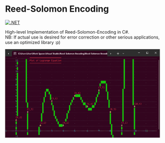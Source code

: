 # Reed-Solomon Encoding
[![.NET](https://github.com/CalebSerafin/Reed-Solomon-Encoding/actions/workflows/dotnet.yml/badge.svg?branch=master)](https://github.com/CalebSerafin/Reed-Solomon-Encoding/actions/workflows/dotnet.yml)

High-level Implementation of Reed-Solomon-Encoding in C#.<br/>
NB: If actual use is desired for error correction or other serious applications, use an optimized library :p)

![A Plot of a Lagrange Equation rendered to a console with character pixels.](./Docs/PlotOfLagrangeEquation.png)

